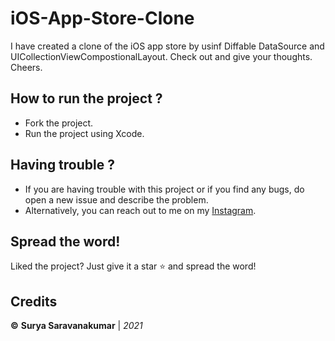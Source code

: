 # iOS-App-Store-Clone
I have created a clone of the iOS app store  by usinf Diffable DataSource and UICollectionViewCompostionalLayout. Check out and give your thoughts. Cheers.



## How to run the project ?
* Fork the project.
* Run the project using Xcode.

## Having trouble ?
* If you are having trouble with this project or if you find any bugs, do open a new issue and describe the problem.
* Alternatively, you can reach out to me on my [Instagram](https://www.instagram.com/thathippiedev/).

## Spread the word!
Liked the project? Just give it a star ⭐️ and spread the word!

## Credits
**©** **Surya Saravanakumar** | *2021*
